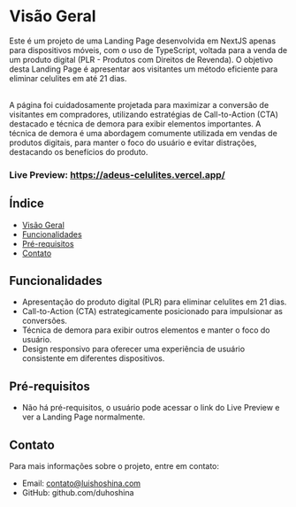 # Visão Geral

Este é um projeto de uma Landing Page desenvolvida em NextJS apenas para dispositivos móveis, com o uso de TypeScript, voltada para a venda de um produto digital (PLR - Produtos com Direitos de Revenda). O objetivo desta Landing Page é apresentar aos visitantes um método eficiente para eliminar celulites em até 21 dias.<br><br>

A página foi cuidadosamente projetada para maximizar a conversão de visitantes em compradores, utilizando estratégias de Call-to-Action (CTA) destacado e técnica de demora para exibir elementos importantes. A técnica de demora é uma abordagem comumente utilizada em vendas de produtos digitais, para manter o foco do usuário e evitar distrações, destacando os benefícios do produto.
### Live Preview: https://adeus-celulites.vercel.app/

## Índice

- [Visão Geral](#visão-geral)
- [Funcionalidades](#funcionalidades)
- [Pré-requisitos](#pré-requisitos)
- [Contato](#contato)

## Funcionalidades

- Apresentação do produto digital (PLR) para eliminar celulites em 21 dias.
- Call-to-Action (CTA) estrategicamente posicionado para impulsionar as conversões.
- Técnica de demora para exibir outros elementos e manter o foco do usuário.
- Design responsivo para oferecer uma experiência de usuário consistente em diferentes dispositivos.

## Pré-requisitos

- Não há pré-requisitos, o usuário pode acessar o link do Live Preview e ver a Landing Page normalmente.

## Contato

Para mais informações sobre o projeto, entre em contato:

- Email: contato@luishoshina.com
- GitHub: github.com/duhoshina

